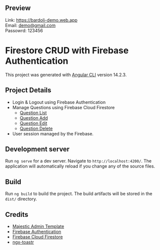 ## Preview

Link: https://bardoli-demo.web.app  
Email: demo@gmail.com  
Passowrd: 123456  

# Firestore CRUD with Firebase Authentication

This project was generated with [Angular CLI](https://github.com/angular/angular-cli) version 14.2.3.

## Project Details
- Login & Logout using Firebase Authentication
- Manage Questions using Firebase Cloud Firestore
    - [Question List](https://bardoli-demo.web.app/admin/questions)
    - [Question Add](https://bardoli-demo.web.app/admin/questions/add)
    - [Question Edit](https://bardoli-demo.web.app/admin/questions)
    - [Question Delete](https://bardoli-demo.web.app/admin/questions)
- User session managed by the Firebase.

## Development server

Run `ng serve` for a dev server. Navigate to `http://localhost:4200/`. The application will automatically reload if you change any of the source files.

## Build

Run `ng build` to build the project. The build artifacts will be stored in the `dist/` directory.

## Credits
- [Majestic Admin Template](https://github.com/BootstrapDash/MajesticAdmin-Free-Bootstrap-Admin-Template)
- [Firebase Authentication](https://firebase.google.com/docs/auth)
- [Firebase Cloud Firestore](https://firebase.google.com/docs/firestore)
- [ngx-toastr](https://www.npmjs.com/package/ngx-toastr)
